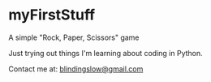 # myFirstStuff

A simple "Rock, Paper, Scissors" game

Just trying out things I'm learning about coding in Python.

Contact me at:
blindingslow@gmail.com

